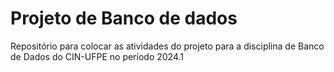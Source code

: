 # Projeto de Banco de dados

Repositório para colocar as atividades do projeto para a disciplina de Banco de Dados do CIN-UFPE no período 2024.1
